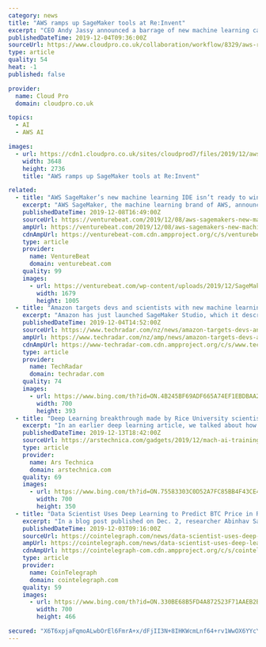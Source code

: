 ```yaml
---
category: news
title: "AWS ramps up SageMaker tools at Re:Invent"
excerpt: "CEO Andy Jassy announced a barrage of new machine learning capabilities for AWS SageMaker during his Re:Invent keynote on Tuesday. SageMaker is Amazon's big machine learning hub that aims to remove most of the heavy lifting for developers and let them use ..."
publishedDateTime: 2019-12-04T09:36:00Z
sourceUrl: https://www.cloudpro.co.uk/collaboration/workflow/8329/aws-ramps-up-sagemaker-tools-at-reinvent
type: article
quality: 54
heat: -1
published: false

provider:
  name: Cloud Pro
  domain: cloudpro.co.uk

topics:
  - AI
  - AWS AI

images:
  - url: https://cdn1.cloudpro.co.uk/sites/cloudprod7/files/2019/12/awssagemakerstudio.jpg
    width: 3648
    height: 2736
    title: "AWS ramps up SageMaker tools at Re:Invent"

related:
  - title: "AWS SageMaker’s new machine learning IDE isn’t ready to win over data scientists"
    excerpt: "AWS SageMaker, the machine learning brand of AWS, announced the release of SageMaker Studio, branded an “IDE for ML,” on Tuesday. Machine-learning has been gaining traction and, with its compute-heavy training workloads, could prove a decisive factor ..."
    publishedDateTime: 2019-12-08T16:49:00Z
    sourceUrl: https://venturebeat.com/2019/12/08/aws-sagemakers-new-machine-learning-ide-isnt-ready-to-win-over-data-scientists/
    ampUrl: https://venturebeat.com/2019/12/08/aws-sagemakers-new-machine-learning-ide-isnt-ready-to-win-over-data-scientists/amp/
    cdnAmpUrl: https://venturebeat-com.cdn.ampproject.org/c/s/venturebeat.com/2019/12/08/aws-sagemakers-new-machine-learning-ide-isnt-ready-to-win-over-data-scientists/amp/
    type: article
    provider:
      name: VentureBeat
      domain: venturebeat.com
    quality: 99
    images:
      - url: https://venturebeat.com/wp-content/uploads/2019/12/SageMaker-Studio.jpg?fit=1679%2C1005&amp;strip=all
        width: 1679
        height: 1005
  - title: "Amazon targets devs and scientists with new machine learning IDE"
    excerpt: "Amazon has just launched SageMaker Studio, which it describes as the first IDE (integrated development environment) for machine learning. This is another big move which happened over at the AWS re:Invent 2019 cloud conference, with SageMaker Studio aiming to be a one-stop-shop for developers and data scientists hammering out their machine ..."
    publishedDateTime: 2019-12-04T14:52:00Z
    sourceUrl: https://www.techradar.com/nz/news/amazon-targets-devs-and-scientists-with-new-machine-learning-ide
    ampUrl: https://www.techradar.com/nz/amp/news/amazon-targets-devs-and-scientists-with-new-machine-learning-ide
    cdnAmpUrl: https://www-techradar-com.cdn.ampproject.org/c/s/www.techradar.com/nz/amp/news/amazon-targets-devs-and-scientists-with-new-machine-learning-ide
    type: article
    provider:
      name: TechRadar
      domain: techradar.com
    quality: 74
    images:
      - url: https://www.bing.com/th?id=ON.4B245BF69ADF665A74EF1EBDBAA290FB
        width: 700
        height: 393
  - title: "Deep Learning breakthrough made by Rice University scientists"
    excerpt: "In an earlier deep learning article, we talked about how inference workloads—the use of already-trained neural networks to analyze data—can run on fairly cheap hardware, but running the training workload that the neural network \"learns\" on is orders of magnitude more expensive. In particular, the more potential inputs you have to an ..."
    publishedDateTime: 2019-12-13T18:42:00Z
    sourceUrl: https://arstechnica.com/gadgets/2019/12/mach-ai-training-linear-cost-exponential-gain/
    type: article
    provider:
      name: Ars Technica
      domain: arstechnica.com
    quality: 69
    images:
      - url: https://www.bing.com/th?id=ON.75583303C0D52A7FC85BB4F43CE4BE01
        width: 700
        height: 350
  - title: "Data Scientist Uses Deep Learning to Predict BTC Price in Real-Time"
    excerpt: "In a blog post published on Dec. 2, researcher Abinhav Sagar demonstrated a four-step process for how to use machine learning technology to forecast prices in a sector he purported is “relatively unpredictable” as compared with traditional markets. Sagar prefaced his demonstration by noting that while machine learning has achieved some ..."
    publishedDateTime: 2019-12-03T09:16:00Z
    sourceUrl: https://cointelegraph.com/news/data-scientist-uses-deep-learning-to-predict-btc-price-in-real-time
    ampUrl: https://cointelegraph.com/news/data-scientist-uses-deep-learning-to-predict-btc-price-in-real-time/amp
    cdnAmpUrl: https://cointelegraph-com.cdn.ampproject.org/c/s/cointelegraph.com/news/data-scientist-uses-deep-learning-to-predict-btc-price-in-real-time/amp
    type: article
    provider:
      name: CoinTelegraph
      domain: cointelegraph.com
    quality: 59
    images:
      - url: https://www.bing.com/th?id=ON.330BE68B5FD4A872523F71AAEB2B9E95
        width: 700
        height: 466

secured: "X6T6xpjaFqmoALwbOrEl6FmrA+x/dFjII3N+8IHKWcmLnf64+rv1WwOX6YYcYteANFlGEV9alNQfXxgkvYKR4tjub+Rsz22kPQ/A3bZ2s8dzbIpPEklHDUAULKRqZS+mTiGDUXmou0+c0t0kNTRJMs3gCGaRQ0aIt24bB68+8E+TjHxGs5xCiiIPpjRMJ/bTQYIa44Enql33wzHQaQwwLfzZH9j+7+2QZFeZNNkZCqXom8IDFoPEtL3TYzBLrUVGyo139YDnIlelp9pWHBtJew==;kChQfjtIyjWLBPz360rYyQ=="
---
```


